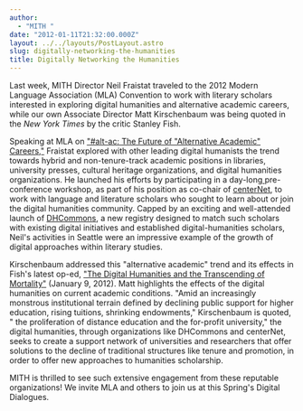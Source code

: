 ```yaml
---
author:
  - "MITH "
date: "2012-01-11T21:32:00.000Z"
layout: ../../layouts/PostLayout.astro
slug: digitally-networking-the-humanities
title: Digitally Networking the Humanities
---
```


Last week, MITH Director Neil Fraistat traveled to the 2012 Modern Language Association (MLA) Convention to work with literary scholars interested in exploring digital humanities and alternative academic careers, while our own Associate Director Matt Kirschenbaum was being quoted in the _New York Times_ by the critic Stanley Fish.

Speaking at MLA on ["#alt-ac: The Future of "Alternative Academic" Careers,"](http://www.mla.org/program_details?prog_id=M055C) Fraistat explored with other leading digital humanists the trend towards hybrid and non-tenure-track academic positions in libraries, university presses, cultural heritage organizations, and digital humanities organizations. He launched his efforts by participating in a day-long[ ](http://dhcommons.org/)pre-conference workshop, as part of his position as co-chair of [centerNet](http://digitalhumanities.org/centernet/), to work with language and literature scholars who sought to learn about or join the digital humanities community. Capped by an exciting and well-attended launch of [DHCommons](http://dhcommons.org/), a new registry designed to match such scholars with existing digital initiatives and established digital-humanities scholars, Neil's activities in Seattle were an impressive example of the growth of digital approaches within literary studies.

Kirschenbaum addressed this "alternative academic" trend and its effects in Fish's latest op-ed, ["The Digital Humanities and the Transcending of Mortality"](http://opinionator.blogs.nytimes.com/2012/01/09/the-digital-humanities-and-the-transcending-of-mortality/?scp=1&sq=Digital%20humanities%20stanley%20fish&st=cse) (January 9, 2012). Matt highlights the effects of the digital humanities on current academic conditions. "Amid an increasingly monstrous institutional terrain defined by declining public support for higher education, rising tuitions, shrinking endowments," Kirschenbaum is quoted, " the proliferation of distance education and the for-profit university," the digital humanities, through organizations like DHCommons and centerNet, seeks to create a support network of universities and researchers that offer solutions to the decline of traditional structures like tenure and promotion, in order to offer new approaches to humanities scholarship.

MITH is thrilled to see such extensive engagement from these reputable organizations! We invite MLA and others to join us at this Spring's Digital Dialogues.
